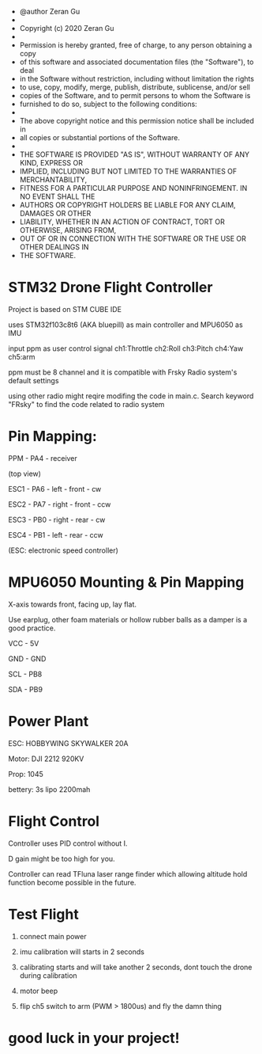 
 * @author Zeran Gu
 *
 * Copyright (c) 2020 Zeran Gu
 *
 * Permission is hereby granted, free of charge, to any person obtaining a copy
 * of this software and associated documentation files (the "Software"), to deal
 * in the Software without restriction, including without limitation the rights
 * to use, copy, modify, merge, publish, distribute, sublicense, and/or sell
 * copies of the Software, and to permit persons to whom the Software is
 * furnished to do so, subject to the following conditions:
 *
 * The above copyright notice and this permission notice shall be included in
 * all copies or substantial portions of the Software.
 *
 * THE SOFTWARE IS PROVIDED "AS IS", WITHOUT WARRANTY OF ANY KIND, EXPRESS OR
 * IMPLIED, INCLUDING BUT NOT LIMITED TO THE WARRANTIES OF MERCHANTABILITY,
 * FITNESS FOR A PARTICULAR PURPOSE AND NONINFRINGEMENT. IN NO EVENT SHALL THE
 * AUTHORS OR COPYRIGHT HOLDERS BE LIABLE FOR ANY CLAIM, DAMAGES OR OTHER
 * LIABILITY, WHETHER IN AN ACTION OF CONTRACT, TORT OR OTHERWISE, ARISING FROM,
 * OUT OF OR IN CONNECTION WITH THE SOFTWARE OR THE USE OR OTHER DEALINGS IN
 * THE SOFTWARE.



# STM32 Drone Flight Controller

Project is based on STM CUBE IDE

uses STM32f103c8t6 (AKA bluepill) as main controller and MPU6050 as IMU

input ppm as user control signal ch1:Throttle ch2:Roll ch3:Pitch ch4:Yaw ch5:arm

ppm must be 8 channel and it is compatible with Frsky Radio system's default settings

using other radio might reqire modifing the code in main.c. Search keyword "FRsky" to find the code related to radio system


# Pin Mapping:

PPM   -  PA4 - receiver

(top view)

ESC1  -  PA6 - left  - front - cw

ESC2  -  PA7 - right - front - ccw

ESC3  -  PB0 - right - rear   - cw

ESC4  -  PB1 - left  - rear   - ccw

(ESC: electronic speed controller)

# MPU6050 Mounting & Pin Mapping

X-axis towards front, facing up, lay flat. 

Use earplug, other foam materials or hollow rubber balls as a damper is a good practice.

VCC - 5V

GND - GND

SCL - PB8

SDA - PB9


# Power Plant

ESC:    HOBBYWING SKYWALKER 20A

Motor:  DJI 2212 920KV

Prop:   1045

bettery: 3s lipo 2200mah



# Flight Control

Controller uses PID control without I.

D gain might be too high for you.

Controller can read TFluna laser range finder which allowing altitude hold function become possible in the future.

# Test Flight

1. connect main power

2. imu calibration will starts in 2 seconds 

3. calibrating starts and will take another 2 seconds, dont touch the drone during calibration

4. motor beep

5. flip ch5 switch to arm (PWM > 1800us) and fly the damn thing

# good luck in your project!
